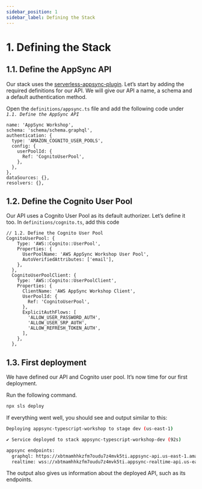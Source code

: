 ```yaml
---
sidebar_position: 1
sidebar_label: Defining the Stack
---
```


# 1. Defining the Stack

## 1.1. Define the AppSync API

Our stack uses the [serverless-appsync-plugin](https://github.com/sid88in/serverless-appsync-plugin). Let’s start by adding the required definitions for our API. We will give our API a name, a schema and a default authentication method.

Open the `definitions/appsync.ts` file and add the following code under _`1.1. Define the AppSync API`_

```tsx
name: 'AppSync Workshop',
schema: 'schema/schema.graphql',
authentication: {
  type: 'AMAZON_COGNITO_USER_POOLS',
  config: {
    userPoolId: {
      Ref: 'CognitoUserPool',
    },
  },
},
dataSources: {},
resolvers: {},
```

## 1.2. Define the Cognito User Pool

Our API uses a Cognito User Pool as its default authorizer. Let’s define it too. In `definitions/cognito.ts`, add this code

```tsx
// 1.2. Define the Cognito User Pool
CognitoUserPool: {
    Type: 'AWS::Cognito::UserPool',
    Properties: {
      UserPoolName: 'AWS AppSync Workshop User Pool',
      AutoVerifiedAttributes: ['email'],
    },
  },
  CognitoUserPoolClient: {
    Type: 'AWS::Cognito::UserPoolClient',
    Properties: {
      ClientName: 'AWS AppSync Workshop Client',
      UserPoolId: {
        Ref: 'CognitoUserPool',
      },
      ExplicitAuthFlows: [
        'ALLOW_USER_PASSWORD_AUTH',
        'ALLOW_USER_SRP_AUTH',
        'ALLOW_REFRESH_TOKEN_AUTH',
      ],
    },
  },
```

## 1.3. First deployment

We have defined our API and Cognito user pool. It’s now time for our first deployment.

Run the following command.

```bash
npx sls deploy                                                                                                                                                                               at 11:03:38
```

If everything went well, you should see and output similar to this:

```bash
Deploying appsync-typescript-workshop to stage dev (us-east-1)

✔ Service deployed to stack appsync-typescript-workshop-dev (92s)

appsync endpoints:
  graphql: https://xbtmamhhkzfm7oudu7z4mvk5ti.appsync-api.us-east-1.amazonaws.com/graphql
  realtime: wss://xbtmamhhkzfm7oudu7z4mvk5ti.appsync-realtime-api.us-east-1.amazonaws.com/graphql
```

The output also gives us information about the deployed API, such as its endpoints.

